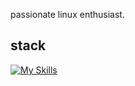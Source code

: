 passionate linux enthusiast.

## stack
[![My Skills](https://skillicons.dev/icons?i=linux,bash,neovim,c,lua,mysql,sqlite,java,spring,python,js,nodejs,expressjs,bootstrap)](https://skillicons.dev)
